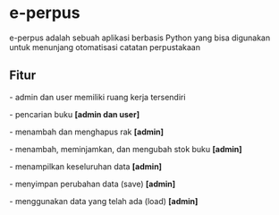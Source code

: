 # e-perpus
<p>e-perpus adalah sebuah aplikasi berbasis Python yang bisa digunakan untuk menunjang otomatisasi catatan perpustakaan</p>
<H2><b>Fitur</b></H2>
<p>- admin dan user memiliki ruang kerja tersendiri</p>
<p>- pencarian buku <b>[admin dan user]</b></p>
<p>- menambah dan menghapus rak <b>[admin]</b></p>
<p>- menambah, meminjamkan, dan mengubah stok buku <b>[admin]</b></p>
<p>- menampilkan keseluruhan data <b>[admin]</b></p>
<p>- menyimpan perubahan data (save) <b>[admin]</b></p>
<p>- menggunakan data yang telah ada (load) <b>[admin]</b></p>
